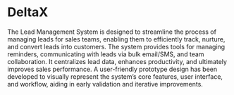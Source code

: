 # DeltaX


The Lead Management System is designed to streamline the process of managing leads for sales teams, enabling them to efficiently track, nurture, and convert leads into customers. The system provides tools for managing reminders, communicating with leads via bulk email/SMS, and team collaboration. It centralizes lead data, enhances productivity, and ultimately improves sales performance. A user-friendly prototype design has been developed to visually represent the system’s core features, user interface, and workflow, aiding in early validation and iterative improvements.
